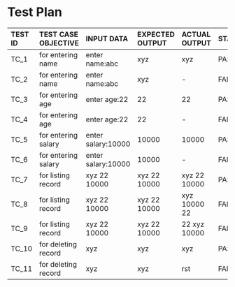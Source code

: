 # Test Plan 

TEST ID| TEST CASE OBJECTIVE| INPUT DATA   | EXPECTED OUTPUT| ACTUAL OUTPUT| STATUS|
|:-----|:-------------------|:-------------|:---------------|:-------------|:------|
|TC_1  |for entering name   |enter name:abc|  xyz           | xyz          |PASS   |
|TC_2  |for entering name   |enter name:abc|xyz             |-             |FAIL   |
|TC_3  |for entering age    |enter age:22  |22              |22            |PASS   |
|TC_4  |for entering age    |enter age:22  |22              |-             |FAIL   |
|TC_5  |for entering salary |enter salary:10000|10000       |10000         |PASS   |
|TC_6  |for entering salary |enter salary:10000|10000       |-             |FAIL   |
|TC_7  |for listing record  |xyz 22 10000  |xyz 22 10000    |xyz 22 10000  |PASS   |
|TC_8  |for listing record  |xyz 22 10000  |xyz 22 10000    |xyz 10000 22  |FAIL   |
|TC_9  |for listing record  |xyz 22 10000  |xyz 22 10000    |22 xyz 10000  |FAIL   |
|TC_10 |for deleting record |xyz           |xyz             |xyz           |PASS   |
|TC_11 |for deleting record |xyz           |xyz             |rst          |FAIL   |
